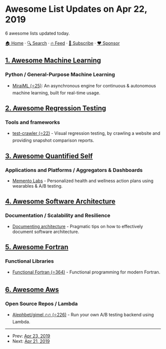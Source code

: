 # Awesome List Updates on Apr 22, 2019

6 awesome lists updated today.

[🏠 Home](/README.md) · [🔍 Search](https://www.trackawesomelist.com/search/) · [🔥 Feed](https://www.trackawesomelist.com/rss.xml) · [📮 Subscribe](https://trackawesomelist.us17.list-manage.com/subscribe?u=d2f0117aa829c83a63ec63c2f&id=36a103854c) · [❤️  Sponsor](https://github.com/sponsors/theowenyoung)



## [1. Awesome Machine Learning](/content/josephmisiti/awesome-machine-learning/README.md)

### Python / General-Purpose Machine Learning

*   [MiraiML (⭐25)](https://github.com/arthurpaulino/miraiml): An asynchronous engine for continuous & autonomous machine learning, built for real-time usage.

## [2. Awesome Regression Testing](/content/mojoaxel/awesome-regression-testing/README.md)

### Tools and frameworks

*   [test-crawler (⭐22)](https://github.com/apiel/test-crawler) - Visual regression testing, by crawling a website and providing snapshot comparison reports.

## [3. Awesome Quantified Self](/content/woop/awesome-quantified-self/README.md)

### Applications and Platforms / Aggregators & Dashboards

*   [Memento Labs](https://mementolabs.io) - Personalized health and wellness action plans using wearables & A/B testing.

## [4. Awesome Software Architecture](/content/simskij/awesome-software-architecture/README.md)

### Documentation / Scalability and Resilience

*   [Documenting architecture](https://dzone.com/articles/documenting-architecture-1) - Pragmatic tips on how to effectively document software architecture.

## [5. Awesome Fortran](/content/rabbiabram/awesome-fortran/README.md)

### Functional Libraries

*   [Functional Fortran (⭐364)](https://github.com/wavebitscientific/functional-fortran) - Functional programming for modern Fortran.

## [6. Awesome Aws](/content/donnemartin/awesome-aws/README.md)

### Open Source Repos / Lambda

*   [Alephbet/gimel :fire::fire: (⭐226)](https://github.com/Alephbet/gimel) - Run your own A/B testing backend using Lambda.

---

- Prev: [Apr 23, 2019](/content/2019/04/23/README.md)
- Next: [Apr 21, 2019](/content/2019/04/21/README.md)